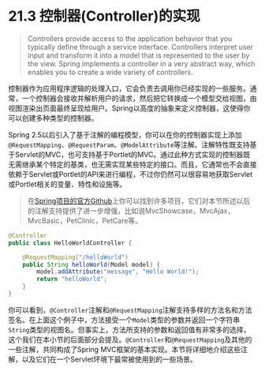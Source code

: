 # 21.3 控制器(Controller)的实现

> Controllers provide access to the application behavior that you typically define through a service interface. Controllers interpret user input and transform it into a model that is represented to the user by the view. Spring implements a controller in a very abstract way, which enables you to create a wide variety of controllers.

控制器作为应用程序逻辑的处理入口，它会负责去调用你已经实现的一些服务。通常，一个控制器会接收并解析用户的请求，然后把它转换成一个模型交给视图，由视图渲染出页面最终呈现给用户。Spring以高度的抽象来定义控制器，这使得你可以创建多种类型的控制器。

Spring 2.5以后引入了基于注解的编程模型，你可以在你的控制器实现上添加`@RequestMapping`、`@RequestParam`、`@ModelAttribute`等注解。注解特性既支持基于Servlet的MVC，也可支持基于Portlet的MVC。通过此种方式实现的控制器既无需继承某个特定的基类，也无需实现某些特定的接口。而且，它通常也不会直接依赖于Servlet或Portlet的API来进行编程，不过你仍然可以很容易地获取Servlet或Portlet相关的变量、特性和设施等。

> 在[Spring项目的官方Github](https://github.com/spring-projects)上你可以找到许多项目，它们对本节所述以后的注解支持提供了进一步增强，比如说MvcShowcase，MvcAjax，MvcBasic，PetClinic，PetCare等。

```java
@Controller
public class HelloWorldController {

    @RequestMapping("/helloWorld")
    public String helloWorld(Model model) {
        model.addAttribute("message", "Hello World!");
        return "helloWorld";
    }
}
```

你可以看到，`@Controller`注解和`@RequestMapping`注解支持多样的方法名和方法签名。在上面这个例子中，方法接受一个`Model`类型的参数并返回一个字符串`String`类型的视图名。但事实上，方法所支持的参数和返回值有非常多的选择，这个我们在本小节的后面部分会提及。`@Controller`和`@RequestMapping`及其他的一些注解，共同构成了Spring MVC框架的基本实现。本节将详细地介绍这些注解，以及它们在一个Servlet环境下最常被使用到的一些场景。
